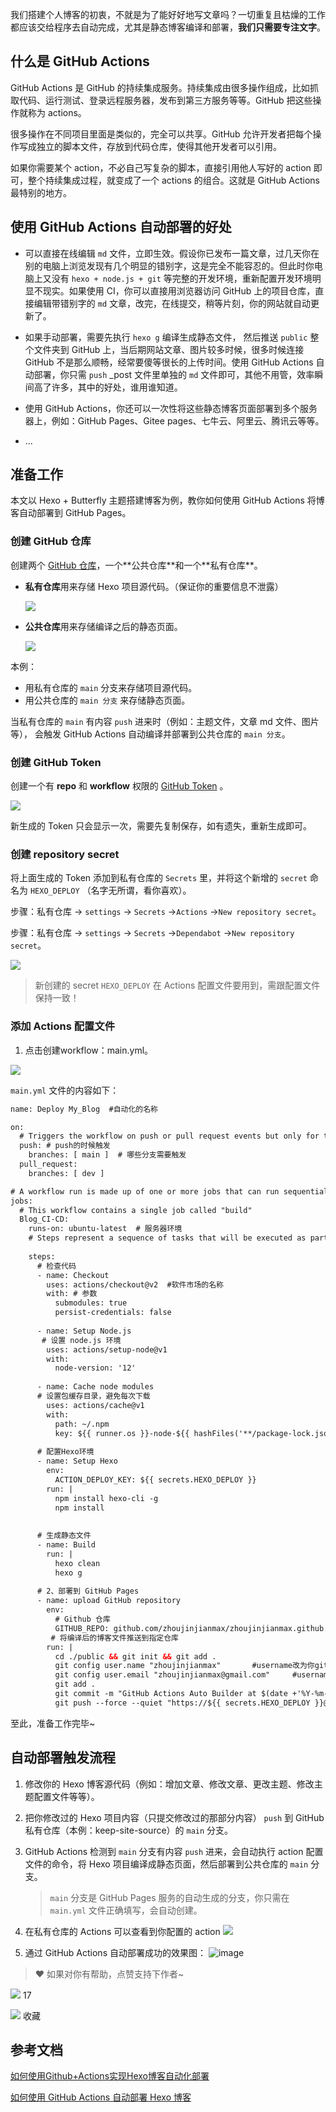 我们搭建个人博客的初衷，不就是为了能好好地写文章吗？一切重复且枯燥的工作都应该交给程序去自动完成，尤其是静态博客编译和部署，**我们只需要专注文字**。

## 什么是 GitHub Actions

GitHub Actions 是 GitHub 的持续集成服务。持续集成由很多操作组成，比如抓取代码、运行测试、登录远程服务器，发布到第三方服务等等。GitHub 把这些操作就称为 actions。

很多操作在不同项目里面是类似的，完全可以共享。GitHub 允许开发者把每个操作写成独立的脚本文件，存放到代码仓库，使得其他开发者可以引用。

如果你需要某个 action，不必自己写复杂的脚本，直接引用他人写好的 action 即可，整个持续集成过程，就变成了一个 actions 的组合。这就是 GitHub Actions 最特别的地方。

## 使用 GitHub Actions 自动部署的好处

-   可以直接在线编辑 `md` 文件，立即生效。假设你已发布一篇文章，过几天你在别的电脑上浏览发现有几个明显的错别字，这是完全不能容忍的。但此时你电脑上又没有 `hexo + node.js + git` 等完整的开发环境，重新配置开发环境明显不现实。如果使用 CI，你可以直接用浏览器访问 GitHub 上的项目仓库，直接编辑带错别字的 `md` 文章，改完，在线提交，稍等片刻，你的网站就自动更新了。
    
-   如果手动部署，需要先执行 `hexo g` 编译生成静态文件， 然后推送 `public` 整个文件夹到 GitHub 上，当后期网站文章、图片较多时候，很多时候连接 GitHub 不是那么顺畅，经常要傻等很长的上传时间。使用 GitHub Actions 自动部署，你只需 `push` \_post 文件里单独的 `md` 文件即可，其他不用管，效率瞬间高了许多，其中的好处，谁用谁知道。
    
-   使用 GitHub Actions，你还可以一次性将这些静态博客页面部署到多个服务器上，例如：GitHub Pages、Gitee pages、七牛云、阿里云、腾讯云等等。
    
-   ...
    

## 准备工作

本文以 Hexo + Butterfly 主题搭建博客为例，教你如何使用 GitHub Actions 将博客自动部署到 GitHub Pages。

### 创建 GitHub 仓库

创建两个 [GitHub 仓库](https://link.juejin.cn/?target=https%3A%2F%2Fgithub.com%2Fnew "https://github.com/new")，一个**公共仓库**和一个**私有仓库**。

-   **私有仓库**用来存储 Hexo 项目源代码。（保证你的重要信息不泄露）
    
    ![](https://raw.githubusercontent.com/zhoujinjianmax/zhoujinjian.com.images/master/others/SCR-20220410-vrk.png)
    
-   **公共仓库**用来存储编译之后的静态页面。
    
    ![](https://raw.githubusercontent.com/zhoujinjianmax/zhoujinjian.com.images/master/others/SCR-20220410-vsg.png)
    

本例：

-   用私有仓库的 `main` 分支来存储项目源代码。
-   用公共仓库的 `main 分支` 来存储静态页面。

当私有仓库的 `main` 有内容 `push` 进来时（例如：主题文件，文章 md 文件、图片等）， 会触发 GitHub Actions 自动编译并部署到公共仓库的 `main 分支`。

### 创建 GitHub Token

创建一个有 **repo** 和 **workflow** 权限的 [GitHub Token](https://link.juejin.cn/?target=https%3A%2F%2Fgithub.com%2Fsettings%2Ftokens%2Fnew "https://github.com/settings/tokens/new") 。

![](https://raw.githubusercontent.com/zhoujinjianmax/zhoujinjian.com.images/master/others/SCR-20220410-vvq.png)

新生成的 Token 只会显示一次，需要先复制保存，如有遗失，重新生成即可。

### 创建 repository secret

将上面生成的 Token 添加到私有仓库的 `Secrets` 里，并将这个新增的 `secret` 命名为 `HEXO_DEPLOY` （名字无所谓，看你喜欢）。

步骤：私有仓库 -> `settings` -> `Secrets` ->`Actions` ->`New repository secret`。

步骤：私有仓库 -> `settings` -> `Secrets` ->`Dependabot` ->`New repository secret`。

![](https://raw.githubusercontent.com/zhoujinjianmax/zhoujinjian.com.images/master/others/SCR-20220410-vo6.png)

> 新创建的 secret `HEXO_DEPLOY` 在 Actions 配置文件要用到，需跟配置文件保持一致！

### 添加 Actions 配置文件

1.  点击创建workflow：main.yml。

![](https://raw.githubusercontent.com/zhoujinjianmax/zhoujinjian.com.images/master/others/SCR-20220410-vlq.png)

`main.yml` 文件的内容如下：

```xml
name: Deploy My_Blog  #自动化的名称

on:
  # Triggers the workflow on push or pull request events but only for the main branch
  push: # push的时候触发
    branches: [ main ]  # 哪些分支需要触发
  pull_request:  
    branches: [ dev ]

# A workflow run is made up of one or more jobs that can run sequentially or in parallel
jobs:
  # This workflow contains a single job called "build"
  Blog_CI-CD:
    runs-on: ubuntu-latest  # 服务器环境
    # Steps represent a sequence of tasks that will be executed as part of the job
    
    steps:
      # 检查代码
      - name: Checkout
        uses: actions/checkout@v2  #软件市场的名称
        with: # 参数
          submodules: true
          persist-credentials: false
          
      - name: Setup Node.js
       # 设置 node.js 环境
        uses: actions/setup-node@v1
        with:
          node-version: '12'
          
      - name: Cache node modules
      # 设置包缓存目录，避免每次下载
        uses: actions/cache@v1
        with:
          path: ~/.npm
          key: ${{ runner.os }}-node-${{ hashFiles('**/package-lock.json') }}
          
      # 配置Hexo环境 
      - name: Setup Hexo
        env:
          ACTION_DEPLOY_KEY: ${{ secrets.HEXO_DEPLOY }}
        run: |
          npm install hexo-cli -g
          npm install
           
      
      # 生成静态文件
      - name: Build
        run: |
          hexo clean 
          hexo g
        
      # 2、部署到 GitHub Pages
      - name: upload GitHub repository
        env: 
          # Github 仓库
          GITHUB_REPO: github.com/zhoujinjianmax/zhoujinjianmax.github.io
         # 将编译后的博客文件推送到指定仓库
        run: |
          cd ./public && git init && git add .
          git config user.name "zhoujinjianmax"       #username改为你github的用户名
          git config user.email "zhoujinjianmax@gmail.com"     #username改为你github的注册邮箱
          git add .
          git commit -m "GitHub Actions Auto Builder at $(date +'%Y-%m-%d %H:%M:%S')"
          git push --force --quiet "https://${{ secrets.HEXO_DEPLOY }}@$GITHUB_REPO" master:main
```

至此，准备工作完毕~

## 自动部署触发流程

1.  修改你的 Hexo 博客源代码（例如：增加文章、修改文章、更改主题、修改主题配置文件等等）。
    
2.  把你修改过的 Hexo 项目内容（只提交修改过的那部分内容） `push` 到 GitHub 私有仓库（本例：keep-site-source）的 `main` 分支。
    
3.  GitHub Actions 检测到 `main` 分支有内容 `push` 进来，会自动执行 action 配置文件的命令，将 Hexo 项目编译成静态页面，然后部署到公共仓库的 `main` 分支。
    
    > `main` 分支是 GitHub Pages 服务的自动生成的分支，你只需在 `main.yml` 文件正确填写，会自动创建。
    
4.  在私有仓库的 Actions 可以查看到你配置的 action ![](https://raw.githubusercontent.com/zhoujinjianmax/zhoujinjian.com.images/master/others/Hexo_Butterfly_Blog_Source.png)
    
5.  通过 GitHub Actions 自动部署成功的效果图： ![image](https://raw.githubusercontent.com/zhoujinjianmax/zhoujinjian.com.images/master/others/zhoujinjianmax.github.io.png)
    

> ❤ 如果对你有帮助，点赞支持下作者~

![](https://lf3-cdn-tos.bytescm.com/obj/static/xitu_juejin_web/00ba359ecd0075e59ffbc3d810af551d.svg) 17

![](https://lf3-cdn-tos.bytescm.com/obj/static/xitu_juejin_web/3d482c7a948bac826e155953b2a28a9e.svg) 收藏

## 参考文档

[如何使用Github+Actions实现Hexo博客自动化部署](https://sujie-168.top/2021/05/24/%E5%A6%82%E4%BD%95%E4%BD%BF%E7%94%A8Github-Actions%E5%AE%9E%E7%8E%B0Hexo%E5%8D%9A%E5%AE%A2%E8%87%AA%E5%8A%A8%E5%8C%96%E9%83%A8%E7%BD%B2/)

[如何使用 GitHub Actions 自动部署 Hexo 博客](https://juejin.cn/post/6943895271751286821)